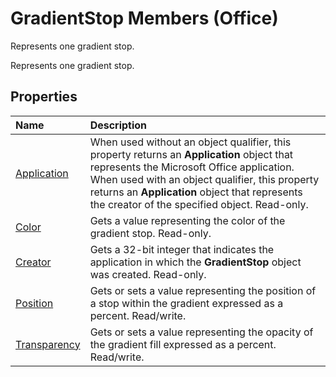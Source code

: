 
# GradientStop Members (Office)
Represents one gradient stop.

Represents one gradient stop.


## Properties



|**Name**|**Description**|
|:-----|:-----|
|[Application](93844d38-14c3-21cf-2f86-614cfdee7747.md)|When used without an object qualifier, this property returns an  **Application** object that represents the Microsoft Office application. When used with an object qualifier, this property returns an **Application** object that represents the creator of the specified object. Read-only.|
|[Color](06657586-b4fc-b88c-e6aa-e13d5b9e0090.md)|Gets a value representing the color of the gradient stop. Read-only.|
|[Creator](c321f96e-946d-bee2-9f5a-a9180e559a78.md)|Gets a 32-bit integer that indicates the application in which the  **GradientStop** object was created. Read-only.|
|[Position](df35c432-3ded-f6e0-e2fb-f0740588765f.md)|Gets or sets a value representing the position of a stop within the gradient expressed as a percent. Read/write.|
|[Transparency](d09b9a85-ea9a-c09d-5a93-8418663e772d.md)|Gets or sets a value representing the opacity of the gradient fill expressed as a percent. Read/write.|
